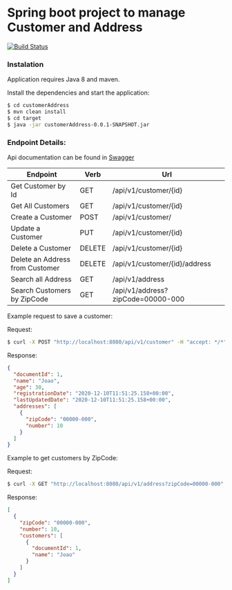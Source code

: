 # Spring boot project to manage Customer and Address

[![Build Status](https://travis-ci.com/lmachnicvicz/customerAddress.svg?branch=develop)](https://github.com/lmachnicvicz/customerAddress)

### Instalation

Application requires Java 8 and maven.

Install the dependencies and start the application:
```sh
$ cd customerAddress
$ mvn clean install
$ cd target
$ java -jar customerAddress-0.0.1-SNAPSHOT.jar
```


### Endpoint Details:

Api documentation can be found in [Swagger](http:localhost:8080/swagger-ui.html)

|Endpoint|Verb|Url|
|--------|----|---|
|Get Customer by Id|GET|/api/v1/customer/{id}|
|Get All Customers|GET|/api/v1/customer/{id}|
|Create a Customer|POST|/api/v1/customer/|
|Update a Customer|PUT|/api/v1/customer/{id}|
|Delete a Customer|DELETE|/api/v1/customer/{id}|
|Delete an Address from Customer|DELETE|/api/v1/customer/{id}/address|
|Search all Address|GET|/api/v1/address|
|Search Customers by ZipCode|GET|/api/v1/address?zipCode=00000-000|

Example request to save a customer:

Request:
```sh
$ curl -X POST "http://localhost:8080/api/v1/customer" -H "accept: */*" -H "Content-Type: application/json" -d "{ \"age\": 30, \"name\": \"Joao\", \"number\": 10, \"zipCode\": \"00000-000\"}"
```
Response:
```json
{
  "documentId": 1,
  "name": "Joao",
  "age": 30,
  "registrationDate": "2020-12-10T11:51:25.158+00:00",
  "lastUpdatedDate": "2020-12-10T11:51:25.158+00:00",
  "addresses": [
    {
      "zipCode": "00000-000",
      "number": 10
    }
  ]
}
```

Example to get customers by ZipCode:

Request:
```sh
$ curl -X GET "http://localhost:8080/api/v1/address?zipCode=00000-000" -H "accept: */*"
```
Response:
```json
[
  {
    "zipCode": "00000-000",
    "number": 10,
    "customers": [
      {
        "documentId": 1,
        "name": "Joao"
      }
    ]
  }
]
```